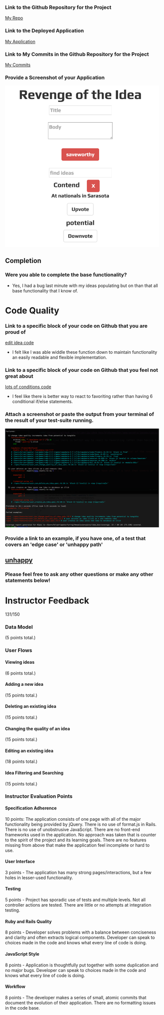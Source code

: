 ### Link to the Github Repository for the Project
[My Repo](https://github.com/brianrip/idea_box)

### Link to the Deployed Application
[My Application](https://evening-ocean-31041.herokuapp.com/)

### Link to My Commits in the Github Repository for the Project
[My Commits](https://github.com/brianrip/idea_box/commits/master)

### Provide a Screenshot of your Application
![my app](images/brians_ideas.jpg)

## Completion

### Were you able to complete the base functionality?
* Yes, I had a bug last minute with my ideas populating but on than that all base functionality that I know of.

# Code Quality

### Link to a specific block of your code on Github that you are proud of
[edit idea code](http://beesbeesbees.com/)

* I felt like I was able widdle these function down to maintain functionality an easily readable and flexible implementation.

### Link to a specific block of your code on Github that you feel not great about
[lots of conditions code](https://github.com/brianrip/idea_box/blob/master/app/assets/javascripts/adjust_quality.js)

* I feel like there is better way to react to favoriting rather than having 6 conditional if/else statements.

### Attach a screenshot or paste the output from your terminal of the result of your test-suite running.
![tests](images/brians_tests.jpg)


### Provide a link to an example, if you have one, of a test that covers an 'edge case' or 'unhappy path'
[unhappy](https://github.com/brianrip/idea_box/blob/master/spec/features/user_can_change_quality_of_idea_spec.rb)
-----

### Please feel free to ask any other questions or make any other statements below!

# Instructor Feedback

131/150

### Data Model

(5 points total.)

### User Flows

#### Viewing ideas

(6 points total.)

#### Adding a new idea

(15 points total.)

#### Deleting an existing idea

(15 points total.)

#### Changing the quality of an idea

(15 points total.)

#### Editing an existing idea

(18 points total.)

#### Idea Filtering and Searching

(15 points total.)

### Instructor Evaluation Points

#### Specification Adherence

10 points: The application consists of one page with all of the major functionality being provided by jQuery. There is no use of format.js in Rails. There is no use of unobstrusive JavaScript. There are no front-end frameworks used in the application. No approach was taken that is counter to the spirit of the project and its learning goals. There are no features missing from above that make the application feel incomplete or hard to use.

#### User Interface

3 points - The application has many strong pages/interactions, but a few holes in lesser-used functionality.

#### Testing

5 points - Project has sporadic use of tests and multiple levels. Not all controller actions are tested. There are little or no attempts at integration testing.

#### Ruby and Rails Quality

8 points - Developer solves problems with a balance between conciseness and clarity and often extracts logical components. Developer can speak to choices made in the code and knows what every line of code is doing.

#### JavaScript Style

8 points - Application is thoughtfully put together with some duplication and no major bugs. Developer can speak to choices made in the code and knows what every line of code is doing.

#### Workflow

8 points - The developer makes a series of small, atomic commits that document the evolution of their application. There are no formatting issues in the code base.
